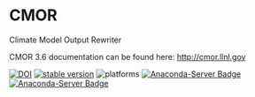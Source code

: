 # CMOR
Climate Model Output Rewriter

CMOR 3.6 documentation can be found here: http://cmor.llnl.gov


[![DOI](https://zenodo.org/badge/DOI/10.5281/zenodo.3355583.svg)](https://doi.org/10.5281/zenodo.3355583)
[![stable version](https://img.shields.io/badge/stable%20version-3.6.0-brightgreen.svg)](https://github.com/PCMDI/cmor/releases/tag/3.6.0)
![platforms](https://img.shields.io/badge/platforms-linux%20|%20osx-lightgrey.svg)
[![Anaconda-Server Badge](https://anaconda.org/pcmdi/cmor/badges/installer/conda.svg)](https://conda.anaconda.org/pcmdi)
[![Anaconda-Server Badge](https://anaconda.org/pcmdi/cmor/badges/downloads.svg)](https://anaconda.org/pcmdi)
